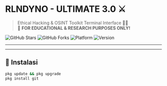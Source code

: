 # RLNDYNO - ULTIMATE 3.0 ⚔️
> Ethical Hacking & OSINT Toolkit Terminal Interface  👨‍💻  
> 🚨 **FOR EDUCATIONAL & RESEARCH PURPOSES ONLY!**

![GitHub Stars](https://img.shields.io/github/stars/Rolandino23/RLNDYNO-Ultimate?style=flat-square)
![GitHub Forks](https://img.shields.io/github/forks/Rolandino23/RLNDYNO-Ultimate?style=flat-square)
![Platform](https://img.shields.io/badge/platform-Termux%2FLinux-lightgrey?logo=linux)
![Version](https://img.shields.io/badge/version-3.0-orange)

---

---

## 🧾 Instalasi
```bash
pkg update && pkg upgrade
pkg install git
